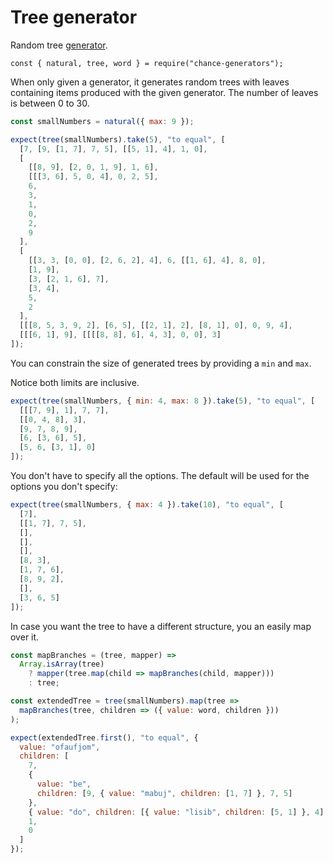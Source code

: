 # Tree generator

Random tree [generator](../generator/).

```js#evaluate:false
const { natural, tree, word } = require("chance-generators");
```

When only given a generator, it generates random trees with leaves containing
items produced with the given generator. The number of leaves is between 0 to 30.

```js
const smallNumbers = natural({ max: 9 });

expect(tree(smallNumbers).take(5), "to equal", [
  [7, [9, [1, 7], 7, 5], [[5, 1], 4], 1, 0],
  [
    [[8, 9], [2, 0, 1, 9], 1, 6],
    [[[3, 6], 5, 0, 4], 0, 2, 5],
    6,
    3,
    1,
    0,
    2,
    9
  ],
  [
    [[3, 3, [0, 0], [2, 6, 2], 4], 6, [[1, 6], 4], 8, 0],
    [1, 9],
    [3, [2, 1, 6], 7],
    [3, 4],
    5,
    2
  ],
  [[[8, 5, 3, 9, 2], [6, 5], [[2, 1], 2], [8, 1], 0], 0, 9, 4],
  [[[6, 1], 9], [[[[8, 8], 6], 4, 3], 0, 0], 3]
]);
```

You can constrain the size of generated trees by providing a `min` and `max`.

Notice both limits are inclusive.

```js
expect(tree(smallNumbers, { min: 4, max: 8 }).take(5), "to equal", [
  [[[7, 9], 1], 7, 7],
  [[0, 4, 8], 3],
  [9, 7, 8, 9],
  [6, [3, 6], 5],
  [5, 6, [3, 1], 0]
]);
```

You don't have to specify all the options. The default will be used for the
options you don't specify:

```js
expect(tree(smallNumbers, { max: 4 }).take(10), "to equal", [
  [7],
  [[1, 7], 7, 5],
  [],
  [],
  [],
  [8, 3],
  [1, 7, 6],
  [8, 9, 2],
  [],
  [3, 6, 5]
]);
```

In case you want the tree to have a different structure, you an easily map over
it.

```js
const mapBranches = (tree, mapper) =>
  Array.isArray(tree)
    ? mapper(tree.map(child => mapBranches(child, mapper)))
    : tree;

const extendedTree = tree(smallNumbers).map(tree =>
  mapBranches(tree, children => ({ value: word, children }))
);

expect(extendedTree.first(), "to equal", {
  value: "ofaufjom",
  children: [
    7,
    {
      value: "be",
      children: [9, { value: "mabuj", children: [1, 7] }, 7, 5]
    },
    { value: "do", children: [{ value: "lisib", children: [5, 1] }, 4] },
    1,
    0
  ]
});
```
